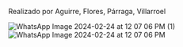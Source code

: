 Realizado por Aguirre, Flores, Párraga, Villarroel

![WhatsApp Image 2024-02-24 at 12 07 06 PM (1)](https://github.com/JorgeAAG/QR-BARRA/assets/151756124/53426969-8a56-4c96-a095-e1584a8f0ae8)
![WhatsApp Image 2024-02-24 at 12 07 06 PM](https://github.com/JorgeAAG/QR-BARRA/assets/151756124/fee0c47f-cd01-49f6-b845-b661c74685f7)
